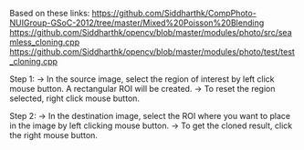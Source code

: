 Based on these links:
    https://github.com/Siddharthk/CompPhoto-NUIGroup-GSoC-2012/tree/master/Mixed%20Poisson%20Blending
    https://github.com/Siddharthk/opencv/blob/master/modules/photo/src/seamless_cloning.cpp
    https://github.com/Siddharthk/opencv/blob/master/modules/photo/test/test_cloning.cpp


Step 1:
-> In the source image, select the region of interest by left click mouse button. A rectangular ROI will be created.
-> To reset the region selected, right click mouse button.

Step 2:
-> In the destination image, select the ROI where you want to place in the image by left clicking mouse button.
-> To get the cloned result, click the right mouse button.